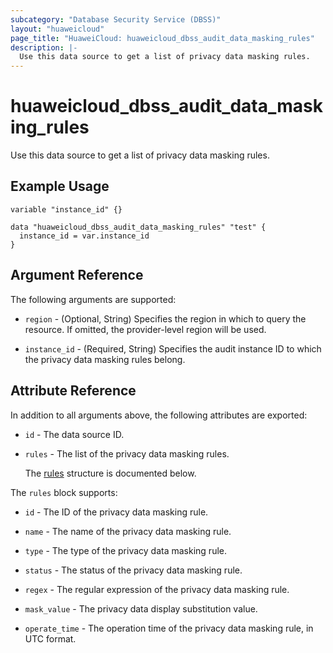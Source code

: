 ```yaml
---
subcategory: "Database Security Service (DBSS)"
layout: "huaweicloud"
page_title: "HuaweiCloud: huaweicloud_dbss_audit_data_masking_rules"
description: |-
  Use this data source to get a list of privacy data masking rules.
---
```


# huaweicloud_dbss_audit_data_masking_rules

Use this data source to get a list of privacy data masking rules.

## Example Usage

```hcl
variable "instance_id" {}

data "huaweicloud_dbss_audit_data_masking_rules" "test" {
  instance_id = var.instance_id
}
```

## Argument Reference

The following arguments are supported:

* `region` - (Optional, String) Specifies the region in which to query the resource.
  If omitted, the provider-level region will be used.

* `instance_id` - (Required, String) Specifies the audit instance ID to which the privacy data masking rules belong.

## Attribute Reference

In addition to all arguments above, the following attributes are exported:

* `id` - The data source ID.

* `rules` - The list of the privacy data masking rules.

  The [rules](#rules_struct) structure is documented below.

<a name="rules_struct"></a>
The `rules` block supports:

* `id` - The ID of the privacy data masking rule.

* `name` - The name of the privacy data masking rule.

* `type` - The type of the privacy data masking rule.

* `status` - The status of the privacy data masking rule.

* `regex` - The regular expression of the privacy data masking rule.

* `mask_value` - The privacy data display substitution value.

* `operate_time` - The operation time of the privacy data masking rule, in UTC format.
